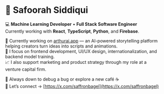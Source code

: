 # 🎀 Safoorah Siddiqui

💻 **Machine Learning Developer** • **Full Stack Software Engineer**  
Currently working with **React**, **TypeScript**, **Python**, and **Firebase**.

🧠 Currently working on [arthurai.app](https://arthurai.app) — an AI-powered storytelling platform helping creators turn ideas into scripts and animations.  
🎨 I focus on frontend development, UI/UX design, internationalization, and backend model training.  
📈 I also support marketing and product strategy through my role at a venture capital firm.

🐞 Always down to debug a bug or explore a new café ☕  
📲 Let’s connect → [https://x.com/saffronbagel](https://x.com/saffronbagel)
